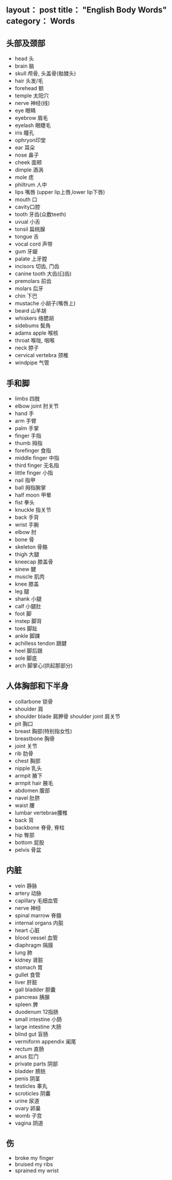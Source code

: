 layout： post
title： "English Body Words"
category： Words
---

## 头部及颈部

- head 头
- brain 脑
- skull 颅骨, 头盖骨(骷髅头)
- hair 头发/毛
- forehead 额
- temple 太阳穴
- nerve 神经(线)
- eye 眼睛
- eyebrow 眉毛
- eyelash 眼睫毛
- iris 瞳孔
- ophryon印堂
- ear 耳朵
- nose 鼻子
- cheek 面颊
- dimple 酒涡
- mole 痣
- philtrum 人中
- lips 嘴唇 (upper lip上唇,lower lip下唇)
- mouth 口
- cavity口腔
- tooth 牙齿(众数teeth)
- uvual 小舌
- tonsil 扁桃腺
- tongue 舌 
- vocal cord 声带
- gum 牙龈
- palate 上牙膛
- incisors 切齿, 门齿
- canine tooth 大齿(臼齿)
- premolars 前齿
- molars 后牙
- chin 下巴
- mustache 小胡子(嘴唇上)
- beard 山羊胡
- whiskers 络腮胡
- sidebums 鬓角
- adams apple 喉核
- throat 喉咙, 咽喉
- neck 脖子
- cervical vertebra 颈椎
- windpipe 气管

## 手和脚

- limbs 四肢
- elbow joint 肘关节
- hand 手
- arm 手臂
- palm 手掌
- finger 手指
- thumb 拇指
- forefinger 食指
- middle finger 中指
- third finger 无名指
- little finger 小指
- nail 指甲
- ball 拇指腕掌
- half moon 甲晕
- fist 拳头
- knuckle 指关节
- back 手背
- wrist 手腕
- elbow 肘
- bone 骨
- skeleton 骨骼
- thigh 大腿
- kneecap 膝盖骨
- sinew 腱
- muscle 肌肉
- knee 膝盖
- leg 腿
- shank 小腿
- calf 小腿肚
- foot 脚
- instep 脚背
- toes 脚趾
- ankle 脚踝
- achilless tendon 跟腱
- heel 脚后跟
- sole 脚底
- arch 脚掌心(拱起那部分)

## 人体胸部和下半身

- collarbone 锁骨
- shoulder 肩
- shoulder blade 肩胛骨 shoulder joint 肩关节
- pit 胸口
- breast 胸部(特别指女性)
- breastbone 胸骨
- joint 关节
- rib 肋骨
- chest 胸部
- nipple 乳头
- armpit 腋下
- armpit hair 腋毛
- abdomen 腹部
- navel 肚脐
- waist 腰
- lumbar vertebrae腰椎
- back 背
- backbone 脊骨, 脊柱
- hip 臀部
- bottom 屁股
- pelvis 骨盆 

## 内脏

- vein 静脉
- artery 动脉
- capillary 毛细血管
- nerve 神经
- spinal marrow 脊髓
- internal organs 内脏
- heart 心脏
- blood vessel 血管
- diaphragm 隔膜
- lung 肺
- kidney 肾脏
- stomach 胃
- gullet 食管
- liver 肝脏
- gall bladder 胆囊
- pancreas 胰腺
- spleen 脾
- duodenum 12指肠
- small intestine 小肠
- large intestine 大肠
- blind gut 盲肠
- vermiform appendix 阑尾
- rectum 直肠
- anus 肛门
- private parts 阴部
- bladder 膀胱
- penis 阴茎
- testicles 睾丸
- scroticles 阴囊
- urine 尿道
- ovary 卵巢
- womb 子宫
- vagina 阴道

## 伤

- broke my finger
- bruised my ribs
- sprained my wrist
